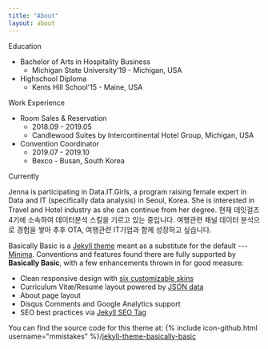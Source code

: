 ```yaml
---
title: "About"
layout: about
---
```


Education

- Bachelor of Arts in Hospitality Business
  - Michigan State University'19 - Michigan, USA
- Highschool Diploma
  - Kents Hill School'15 - Maine, USA


Work Experience
 
- Room Sales & Reservation
  - 2018.09 - 2019.05
  - Candlewood Suites by Intercontinental Hotel Group, Michigan, USA
- Convention Coordinator 
  - 2019.07 - 2019.10
  - Bexco - Busan, South Korea 

Currently

Jenna is participating in Data.IT.Girls, a program raising female expert in Data and IT (specifically data analysis) in Seoul, Korea.
She is interested in Travel and Hotel industry as she can continue from her degree.
현재 데잇걸즈4기에 소속하여 데이터분석 스킬을 기르고 있는 중입니다.
여행관련 채널 데이터 분석으로 경험을 쌓아 추후 OTA, 여행관련 IT기업과 함께 성장하고 싶습니다.

Basically Basic is a [Jekyll theme](https://jekyllrb.com/docs/themes/) meant as a substitute for the default --- [Minima](https://github.com/jekyll/minima). Conventions and features found there are fully supported by **Basically Basic**, with a few enhancements thrown in for good measure:

- Clean responsive design with [six customizable skins](#skin)
- Curriculum Vitæ/Resume layout powered by [JSON data](http://registry.jsonresume.org/)
- About page layout
- Disqus Comments and Google Analytics support
- SEO best practices via [Jekyll SEO Tag](https://github.com/jekyll/jekyll-seo-tag/)

You can find the source code for this theme at: {% include icon-github.html username="mmistakes" %}/[jekyll-theme-basically-basic](https://github.com/mmistakes/jekyll-theme-basically-basic)
